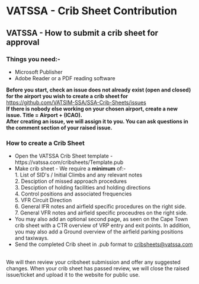<h1>VATSSA - Crib Sheet Contribution</h1>

<h2><b>VATSSA - How to submit a crib sheet for approval</b></h2>

<h3>Things you need:-</h3>

<ul>
  <li>Microsoft Publisher</li>
  <li>Adobe Reader or a PDF reading software</li>
</ul>

<b>Before you start, check an issue does not already exist (open and closed) for the airport you wish to create a crib sheet for</b> https://github.com/VATSIM-SSA/SSA-Crib-Sheets/issues</br>
<b>If there is nobody else working on your chosen airport, create a new issue. Title = Airport + (ICAO).</br>
After creating an issue, we will assign it to you. You can ask questions in the comment section of your raised issue. </b>


<h3><b>How to create a Crib Sheet</b></h3>

<ul>
  <li>Open the VATSSA Crib Sheet template - https://vatssa.com/cribsheets/Template.pub</li>
  <li>Make crib sheet - We require a <b>minimum</b> of:-<br>
  1. List of SID's / Initial Climbs and any relevant notes </br>
  2. Desciption of missed approach procedures </br>
  3. Desciption of holding facilities and holding directions </br>
  4. Control positions and associated frequencies </br>
  5. VFR Circuit Direction </br>
  6. General IFR notes and airfield specific procedures on the right side. </br>
  7. General VFR notes and airfield specific proceudres on the right side. </br>
  
  </li>
<li>You may also add an optional second page, as seen on the Cape Town crib sheet with a CTR overview of VRP entry and exit points. In addition, you may also add a Ground overview of the airfield parking positions and taxiways.</li>
  
  <li>Send the completed Crib sheet in .pub format to <a href="cribsheets@vatssa.com">cribsheets@vatssa.com</a></li>
  
  
</ul>
<br>
We will then review your cribsheet submission and offer any suggested changes. When your crib sheet has passed review, we will close the raised issue/ticket and upload it to the website for public use.
